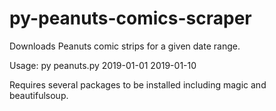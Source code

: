 # py-peanuts-comics-scraper
Downloads Peanuts comic strips for a given date range.

Usage: py peanuts.py 2019-01-01 2019-01-10

Requires several packages to be installed including magic and beautifulsoup.

